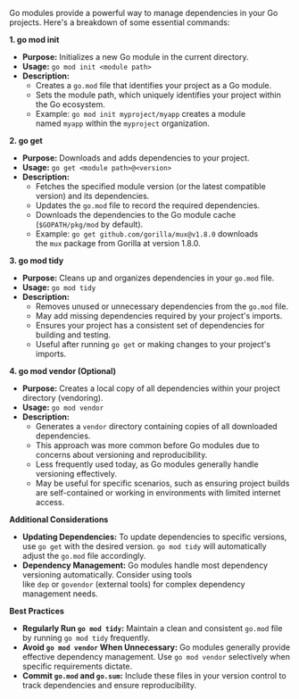 
Go modules provide a powerful way to manage dependencies in your Go projects. Here's a breakdown of some essential commands:

**1. go mod init**

- **Purpose:** Initializes a new Go module in the current directory.
- **Usage:** `go mod init <module path>`
- **Description:**
    - Creates a `go.mod` file that identifies your project as a Go module.
    - Sets the module path, which uniquely identifies your project within the Go ecosystem.
    - Example: `go mod init myproject/myapp` creates a module named `myapp` within the `myproject` organization.

**2. go get**

- **Purpose:** Downloads and adds dependencies to your project.
- **Usage:** `go get <module path>@<version>`
- **Description:**
    - Fetches the specified module version (or the latest compatible version) and its dependencies.
    - Updates the `go.mod` file to record the required dependencies.
    - Downloads the dependencies to the Go module cache (`$GOPATH/pkg/mod` by default).
    - Example: `go get github.com/gorilla/mux@v1.8.0` downloads the `mux` package from Gorilla at version 1.8.0.

**3. go mod tidy**

- **Purpose:** Cleans up and organizes dependencies in your `go.mod` file.
- **Usage:** `go mod tidy`
- **Description:**
    - Removes unused or unnecessary dependencies from the `go.mod` file.
    - May add missing dependencies required by your project's imports.
    - Ensures your project has a consistent set of dependencies for building and testing.
    - Useful after running `go get` or making changes to your project's imports.

**4. go mod vendor (Optional)**

- **Purpose:** Creates a local copy of all dependencies within your project directory (vendoring).
- **Usage:** `go mod vendor`
- **Description:**
    - Generates a `vendor` directory containing copies of all downloaded dependencies.
    - This approach was more common before Go modules due to concerns about versioning and reproducibility.
    - Less frequently used today, as Go modules generally handle versioning effectively.
    - May be useful for specific scenarios, such as ensuring project builds are self-contained or working in environments with limited internet access.

**Additional Considerations**

- **Updating Dependencies:** To update dependencies to specific versions, use `go get` with the desired version. `go mod tidy` will automatically adjust the `go.mod` file accordingly.
- **Dependency Management:** Go modules handle most dependency versioning automatically. Consider using tools like `dep` or `govendor` (external tools) for complex dependency management needs.

**Best Practices**

- **Regularly Run `go mod tidy`:** Maintain a clean and consistent `go.mod` file by running `go mod tidy` frequently.
- **Avoid `go mod vendor` When Unnecessary:** Go modules generally provide effective dependency management. Use `go mod vendor` selectively when specific requirements dictate.
- **Commit `go.mod` and `go.sum`:** Include these files in your version control to track dependencies and ensure reproducibility.